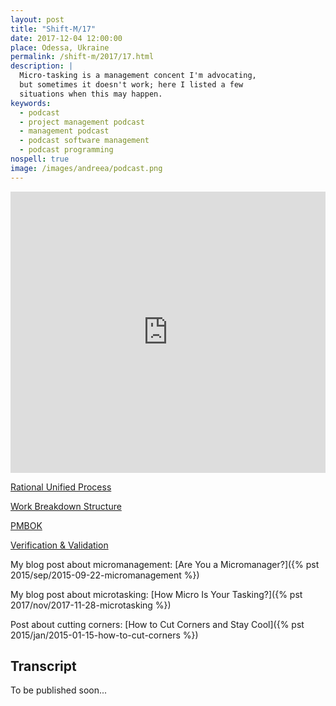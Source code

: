 ```yaml
---
layout: post
title: "Shift-M/17"
date: 2017-12-04 12:00:00
place: Odessa, Ukraine
permalink: /shift-m/2017/17.html
description: |
  Micro-tasking is a management concent I'm advocating,
  but sometimes it doesn't work; here I listed a few
  situations when this may happen.
keywords:
  - podcast
  - project management podcast
  - management podcast
  - podcast software management
  - podcast programming
nospell: true
image: /images/andreea/podcast.png
---
```


<iframe width="100%" height="450" scrolling="no" frameborder="no" src="https://w.soundcloud.com/player/?url=https%3A//api.soundcloud.com/tracks/364910819&amp;color=%23ff5500&amp;auto_play=false&amp;hide_related=false&amp;show_comments=true&amp;show_user=true&amp;show_reposts=false&amp;show_teaser=true&amp;visual=true"></iframe>

[Rational Unified Process](https://en.wikipedia.org/wiki/Rational_Unified_Process)

[Work Breakdown Structure](https://en.wikipedia.org/wiki/Work_breakdown_structure)

[PMBOK](https://en.wikipedia.org/wiki/Project_Management_Body_of_Knowledge)

[Verification & Validation](https://en.wikipedia.org/wiki/Verification_and_validation)

My blog post about micromanagement: [Are You a Micromanager?]({% pst 2015/sep/2015-09-22-micromanagement %})

My blog post about microtasking: [How Micro Is Your Tasking?]({% pst 2017/nov/2017-11-28-microtasking %})

Post about cutting corners: [How to Cut Corners and Stay Cool]({% pst 2015/jan/2015-01-15-how-to-cut-corners %})

## Transcript

To be published soon...
